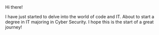Hi there! 

I have just started to delve into the world of code and IT.
About to start a degree in IT majoring in Cyber Security.
I hope this is the start of a great journey!
